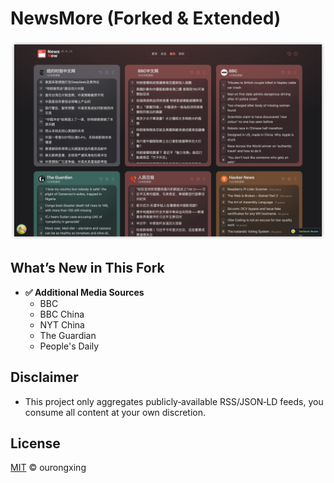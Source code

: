 # NewsMore (Forked & Extended)

![](screenshots/preview.png)

## What’s New in This Fork

- **✅ Additional Media Sources**
  - BBC
  - BBC China
  - NYT China
  - The Guardian
  - People's Daily

## Disclaimer

- This project only aggregates publicly‑available RSS/JSON‑LD feeds, you consume all content at your own discretion.

## License

[MIT](./LICENSE) © ourongxing
